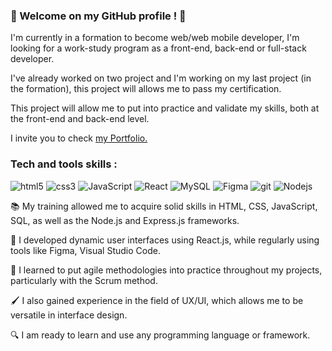 ### 🦈 Welcome on my GitHub profile ! 🦈

<p>I'm currently in a formation to become web/web mobile developer, I'm looking for a work-study program as a front-end, back-end or full-stack developer.</p>

<p>I've already worked on two project and I'm working on my last project (in the formation), this project will allows me to pass my certification.</p>
<p>This project will allow me to put into practice and validate my skills, both at the front-end and back-end level.</p>

<p>
      I invite you to check
      <a
        href="https://aude-sedillo.vercel.app/"
        target="_blank"
        >my Portfolio.</a
      >
</p>


### Tech and tools skills : 

<p>
  <img alt="html5" src="https://img.shields.io/badge/-HTML5-E34F26?style=flat-square&logo=html5&logoColor=white" />
  <img alt="css3" src="https://img.shields.io/badge/-CSS3-264de4?style=flat-square&logo=css3&logoColor=white" />
  <img alt="JavaScript" src="https://img.shields.io/badge/-JavaScript-F0DB4F?style=flat-square&logo=JavaScript&logoColor=white" />
  <img alt="React" src="https://img.shields.io/badge/-React-45b8d8?style=flat-square&logo=react&logoColor=white" />
  <img alt="MySQL" src="https://img.shields.io/badge/-MySQL-F29111?style=flat-square&logo=MySQL&logoColor=white" />
  <img alt="Figma" src="https://img.shields.io/badge/-Figma-a259ff?style=flat-square&logo=Figma&logoColor=white" />
  <img alt="git" src="https://img.shields.io/badge/-Git-F14E32?style=flat-square&logo=git&logoColor=white" />
  <img alt="Nodejs" src="https://img.shields.io/badge/-Nodejs-44883e?style=flat-square&logo=Node.js&logoColor=white" />
</p>

<p>📚 My training allowed me to acquire solid skills in HTML, CSS, JavaScript, SQL, as well as the Node.js and Express.js frameworks.</p>

<p>📌 I developed dynamic user interfaces using React.js, while regularly using tools like Figma, Visual Studio Code.</p>

<p>🔗 I learned to put agile methodologies into practice throughout my projects, particularly with the Scrum method.</p>

<p>🖌️ I also gained experience in the field of UX/UI, which allows me to be versatile in interface design.</p>

<p>🔍 I am ready to learn and use any programming language or framework.</p>
